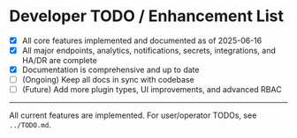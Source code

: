 # Developer TODO / Enhancement List

- [x] All core features implemented and documented as of 2025-06-16
- [x] All major endpoints, analytics, notifications, secrets, integrations, and HA/DR are complete
- [x] Documentation is comprehensive and up to date
- [ ] (Ongoing) Keep all docs in sync with codebase
- [ ] (Future) Add more plugin types, UI improvements, and advanced RBAC

---
All current features are implemented. For user/operator TODOs, see `../TODO.md`.
